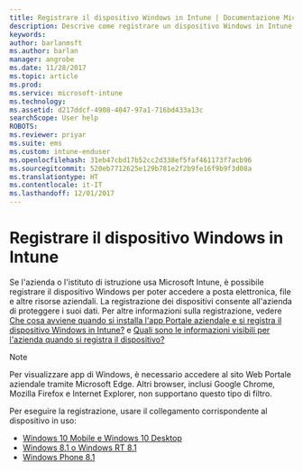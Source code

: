```yaml
---
title: Registrare il dispositivo Windows in Intune | Documentazione Microsoft
description: Descrive come registrare un dispositivo Windows in Intune
keywords: 
author: barlanmsft
ms.author: barlan
manager: angrobe
ms.date: 11/28/2017
ms.topic: article
ms.prod: 
ms.service: microsoft-intune
ms.technology: 
ms.assetid: d217ddcf-4908-4047-97a1-716bd433a13c
searchScope: User help
ROBOTS: 
ms.reviewer: priyar
ms.suite: ems
ms.custom: intune-enduser
ms.openlocfilehash: 31eb47cbd17b52cc2d338ef5faf461173f7acb96
ms.sourcegitcommit: 520eb7712625e129b781e2f2b9fe16f9b9f3d08a
ms.translationtype: HT
ms.contentlocale: it-IT
ms.lasthandoff: 12/01/2017
---
```

# <a name="enroll-your-windows-device-in-intune"></a>Registrare il dispositivo Windows in Intune

Se l'azienda o l'istituto di istruzione usa Microsoft Intune, è possibile registrare il dispositivo Windows per poter accedere a posta elettronica, file e altre risorse aziendali. La registrazione dei dispositivi consente all'azienda di proteggere i suoi dati. Per altre informazioni sulla registrazione, vedere [Che cosa avviene quando si installa l'app Portale aziendale e si registra il dispositivo Windows in Intune?](what-happens-if-you-install-the-company-portal-app-and-enroll-your-device-in-intune-windows.md) e [Quali sono le informazioni visibili per l'azienda quando si registra il dispositivo?](what-info-can-your-company-see-when-you-enroll-your-device-in-intune.md)

> [!NOTE]
> Per visualizzare app di Windows, è necessario accedere al sito Web Portale aziendale tramite Microsoft Edge. Altri browser, inclusi Google Chrome, Mozilla Firefox e Internet Explorer, non supportano questo tipo di filtro.


Per eseguire la registrazione, usare il collegamento corrispondente al dispositivo in uso:

-  [Windows 10 Mobile e Windows 10 Desktop](enroll-your-w10-phone-or-w10-pc-windows.md)
-  [Windows 8.1 o Windows RT 8.1](enroll-your-w81-or-rt81-windows.md)
-  [Windows Phone 8.1](enroll-your-wp81-windows.md)
